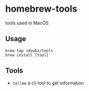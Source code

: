 # homebrew-tools

tools used in MacOS

## Usage

```shell
brew tap idoubi/tools
brew install [tool]
```

## Tools

- `tellme` a cli tool to get information

